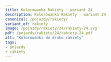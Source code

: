 ```yaml
---
title: Kolorowanka Rakiety - wariant 24
description: Kolorowanka Rakiety - wariant 24
canonical: /pojazdy/rakiety/
variant_of: rakiety
image: /pojazdy/rakiety/24/rakiety-24.svg
pdf: /pojazdy/rakiety/24/rakiety-24.pdf
alt: "Kolorowanki do druku rakiety"
tags:
- pojazdy
- rakiety
---
```

